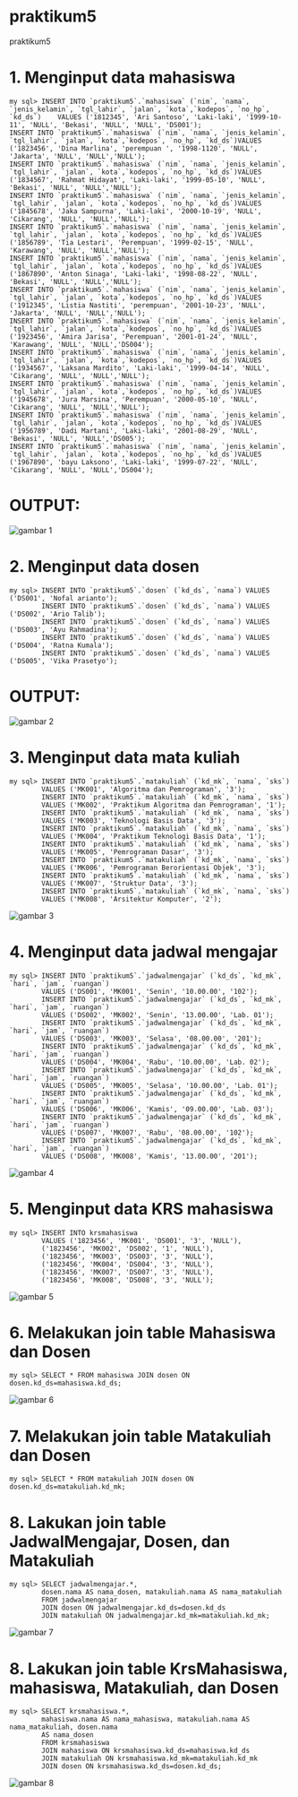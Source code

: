 # praktikum5
praktikum5

# 1. Menginput data mahasiswa
    my sql> INSERT INTO `praktikum5`.`mahasiswa` (`nim`, `nama`, `jenis_kelamin`, `tgl_lahir`, `jalan`, `kota`,`kodepos`, `no_hp`, `kd_ds`)    VALUES ('1812345', 'Ari Santoso', 'Laki-laki', '1999-10-11', 'NULL', 'Bekasi', 'NULL', 'NULL', 'DS001');
    INSERT INTO `praktikum5`.`mahasiswa` (`nim`, `nama`, `jenis_kelamin`, `tgl_lahir`, `jalan`, `kota`,`kodepos`, `no_hp`, `kd_ds`)VALUES ('1823456', 'Dina Marlina', 'perempuan ', '1998-1120', 'NULL', 'Jakarta', 'NULL', 'NULL','NULL');
    INSERT INTO `praktikum5`.`mahasiswa` (`nim`, `nama`, `jenis_kelamin`, `tgl_lahir`, `jalan`, `kota`,`kodepos`, `no_hp`, `kd_ds`)VALUES ('1834567', 'Rahmat Hidayat', 'Laki-laki', '1999-05-10', 'NULL', 'Bekasi', 'NULL', 'NULL','NULL');
    INSERT INTO `praktikum5`.`mahasiswa` (`nim`, `nama`, `jenis_kelamin`, `tgl_lahir`, `jalan`, `kota`,`kodepos`, `no_hp`, `kd_ds`)VALUES ('1845678', 'Jaka Sampurna', 'Laki-laki', '2000-10-19', 'NULL', 'Cikarang', 'NULL', 'NULL','NULL');
    INSERT INTO `praktikum5`.`mahasiswa` (`nim`, `nama`, `jenis_kelamin`, `tgl_lahir`, `jalan`, `kota`,`kodepos`, `no_hp`, `kd_ds`)VALUES ('1856789', 'Tia Lestari', 'Perempuan', '1999-02-15', 'NULL', 'Karawang', 'NULL', 'NULL','NULL');
    INSERT INTO `praktikum5`.`mahasiswa` (`nim`, `nama`, `jenis_kelamin`, `tgl_lahir`, `jalan`, `kota`,`kodepos`, `no_hp`, `kd_ds`)VALUES ('1867890', 'Anton Sinaga', 'Laki-laki', '1998-08-22', 'NULL', 'Bekasi', 'NULL', 'NULL','NULL');
    INSERT INTO `praktikum5`.`mahasiswa` (`nim`, `nama`, `jenis_kelamin`, `tgl_lahir`, `jalan`, `kota`,`kodepos`, `no_hp`, `kd_ds`)VALUES ('1912345', 'Listia Nastiti', 'perempuan', '2001-10-23', 'NULL', 'Jakarta', 'NULL', 'NULL','NULL');
    INSERT INTO `praktikum5`.`mahasiswa` (`nim`, `nama`, `jenis_kelamin`, `tgl_lahir`, `jalan`, `kota`,`kodepos`, `no_hp`, `kd_ds`)VALUES ('1923456', 'Amira Jarisa', 'Perempuan', '2001-01-24', 'NULL', 'Karawang', 'NULL', 'NULL','DS004');
    INSERT INTO `praktikum5`.`mahasiswa` (`nim`, `nama`, `jenis_kelamin`, `tgl_lahir`, `jalan`, `kota`,`kodepos`, `no_hp`, `kd_ds`)VALUES ('1934567', 'Laksana Mardito', 'Laki-laki', '1999-04-14', 'NULL', 'Cikarang', 'NULL', 'NULL','NULL');
    INSERT INTO `praktikum5`.`mahasiswa` (`nim`, `nama`, `jenis_kelamin`, `tgl_lahir`, `jalan`, `kota`,`kodepos`, `no_hp`, `kd_ds`)VALUES ('1945678', 'Jura Marsina', 'Perempuan', '2000-05-10', 'NULL', 'Cikarang', 'NULL', 'NULL','NULL');
    INSERT INTO `praktikum5`.`mahasiswa` (`nim`, `nama`, `jenis_kelamin`, `tgl_lahir`, `jalan`, `kota`,`kodepos`, `no_hp`, `kd_ds`)VALUES ('1956789', 'Dadi Martani', 'Laki-laki', '2001-08-29', 'NULL', 'Bekasi', 'NULL', 'NULL','DS005');
    INSERT INTO `praktikum5`.`mahasiswa` (`nim`, `nama`, `jenis_kelamin`, `tgl_lahir`, `jalan`, `kota`,`kodepos`, `no_hp`, `kd_ds`)VALUES ('1967890', 'bayu Laksono', 'Laki-laki', '1999-07-22', 'NULL', 'Cikarang', 'NULL', 'NULL','DS004');
# OUTPUT:
![gambar 1](https://github.com/dhomuhammad/praktikum5/blob/main/outputpraktikum5/ss1.png)

# 2. Menginput data dosen
    my sql> INSERT INTO `praktikum5`.`dosen` (`kd_ds`, `nama`) VALUES ('DS001', 'Nofal arianto'); 
            INSERT INTO `praktikum5`.`dosen` (`kd_ds`, `nama`) VALUES ('DS002', 'Ario Talib'); 
            INSERT INTO `praktikum5`.`dosen` (`kd_ds`, `nama`) VALUES ('DS003', 'Ayu Rahmadina'); 
            INSERT INTO `praktikum5`.`dosen` (`kd_ds`, `nama`) VALUES ('DS004', 'Ratna Kumala'); 
            INSERT INTO `praktikum5`.`dosen` (`kd_ds`, `nama`) VALUES ('DS005', 'Vika Prasetyo');
# OUTPUT:
![gambar 2](https://github.com/dhomuhammad/praktikum5/blob/main/outputpraktikum5/ss2.png)

# 3. Menginput data mata kuliah
    my sql> INSERT INTO `praktikum5`.`matakuliah` (`kd_mk`, `nama`, `sks`)
            VALUES ('MK001', 'Algoritma dan Pemrograman', '3');
            INSERT INTO `praktikum5`.`matakuliah` (`kd_mk`, `nama`, `sks`)
            VALUES ('MK002', 'Praktikum Algoritma dan Pemrograman', '1');
            INSERT INTO `praktikum5`.`matakuliah` (`kd_mk`, `nama`, `sks`)
            VALUES ('MK003', 'Teknologi Basis Data', '3');
            INSERT INTO `praktikum5`.`matakuliah` (`kd_mk`, `nama`, `sks`)
            VALUES ('MK004', 'Praktikum Teknologi Basis Data', '1');
            INSERT INTO `praktikum5`.`matakuliah` (`kd_mk`, `nama`, `sks`)
            VALUES ('MK005', 'Pemrograman Dasar', '3');
            INSERT INTO `praktikum5`.`matakuliah` (`kd_mk`, `nama`, `sks`)
            VALUES ('MK006', 'Pemrograman Berorientasi Objek', '3');
            INSERT INTO `praktikum5`.`matakuliah` (`kd_mk`, `nama`, `sks`)
            VALUES ('MK007', 'Struktur Data', '3');
            INSERT INTO `praktikum5`.`matakuliah` (`kd_mk`, `nama`, `sks`)
            VALUES ('MK008', 'Arsitektur Komputer', '2');
![gambar 3](https://github.com/dhomuhammad/praktikum5/blob/main/outputpraktikum5/ss3.png)

# 4. Menginput data jadwal mengajar
    my sql> INSERT INTO `praktikum5`.`jadwalmengajar` (`kd_ds`, `kd_mk`, `hari`, `jam`, `ruangan`)
            VALUES ('DS001', 'MK001', 'Senin', '10.00.00', '102');
            INSERT INTO `praktikum5`.`jadwalmengajar` (`kd_ds`, `kd_mk`, `hari`, `jam`, `ruangan`)
            VALUES ('DS002', 'MK002', 'Senin', '13.00.00', 'Lab. 01');
            INSERT INTO `praktikum5`.`jadwalmengajar` (`kd_ds`, `kd_mk`, `hari`, `jam`, `ruangan`)
            VALUES ('DS003', 'MK003', 'Selasa', '08.00.00', '201');
            INSERT INTO `praktikum5`.`jadwalmengajar` (`kd_ds`, `kd_mk`, `hari`, `jam`, `ruangan`)
            VALUES ('DS004', 'MK004', 'Rabu', '10.00.00', 'Lab. 02');
            INSERT INTO `praktikum5`.`jadwalmengajar` (`kd_ds`, `kd_mk`, `hari`, `jam`, `ruangan`)
            VALUES ('DS005', 'MK005', 'Selasa', '10.00.00', 'Lab. 01');
            INSERT INTO `praktikum5`.`jadwalmengajar` (`kd_ds`, `kd_mk`, `hari`, `jam`, `ruangan`)
            VALUES ('DS006', 'MK006', 'Kamis', '09.00.00', 'Lab. 03');
            INSERT INTO `praktikum5`.`jadwalmengajar` (`kd_ds`, `kd_mk`, `hari`, `jam`, `ruangan`)
            VALUES ('DS007', 'MK007', 'Rabu', '08.00.00', '102');
            INSERT INTO `praktikum5`.`jadwalmengajar` (`kd_ds`, `kd_mk`, `hari`, `jam`, `ruangan`)
            VALUES ('DS008', 'MK008', 'Kamis', '13.00.00', '201');
![gambar 4](https://github.com/dhomuhammad/praktikum5/blob/main/outputpraktikum5/ss4.png)

# 5. Menginput data KRS mahasiswa
    my sql> INSERT INTO krsmahasiswa
            VALUES ('1823456', 'MK001', 'DS001', '3', 'NULL'),
            ('1823456', 'MK002', 'DS002', '1', 'NULL'),
            ('1823456', 'MK003', 'DS003', '3', 'NULL'),
            ('1823456', 'MK004', 'DS004', '3', 'NULL'),
            ('1823456', 'MK007', 'DS007', '3', 'NULL'),
            ('1823456', 'MK008', 'DS008', '3', 'NULL');
![gambar 5](https://github.com/dhomuhammad/praktikum5/blob/main/outputpraktikum5/ss5.png)

# 6. Melakukan join table Mahasiswa dan Dosen
    my sql> SELECT * FROM mahasiswa JOIN dosen ON dosen.kd_ds=mahasiswa.kd_ds;
![gambar 6](https://github.com/dhomuhammad/praktikum5/blob/main/outputpraktikum5/ss6.png)

# 7. Melakukan join table Matakuliah dan Dosen
    my sql> SELECT * FROM matakuliah JOIN dosen ON dosen.kd_ds=matakuliah.kd_mk;

# 8. Lakukan join table JadwalMengajar, Dosen, dan Matakuliah
    my sql> SELECT jadwalmengajar.*,
            dosen.nama AS nama_dosen, matakuliah.nama AS nama_matakuliah
            FROM jadwalmengajar
            JOIN dosen ON jadwalmengajar.kd_ds=dosen.kd_ds
            JOIN matakuliah ON jadwalmengajar.kd_mk=matakuliah.kd_mk;
![gambar 7](https://github.com/dhomuhammad/praktikum5/blob/main/outputpraktikum5/ss7.png)

# 8. Lakukan join table KrsMahasiswa, mahasiswa, Matakuliah, dan Dosen
    my sql> SELECT krsmahasiswa.*,
            mahasiswa.nama AS nama_mahasiswa, matakuliah.nama AS nama_matakuliah, dosen.nama
            AS nama_dosen
            FROM krsmahasiswa
            JOIN mahasiswa ON krsmahasiswa.kd_ds=mahasiswa.kd_ds
            JOIN matakuliah ON krsmahasiswa.kd_mk=matakuliah.kd_mk
            JOIN dosen ON krsmahasiswa.kd_ds=dosen.kd_ds;
![gambar 8](https://github.com/dhomuhammad/praktikum5/blob/main/outputpraktikum5/ss8.png)
